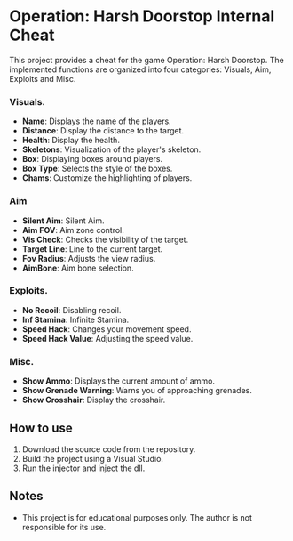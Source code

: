 # Operation: Harsh Doorstop Internal Cheat

This project provides a cheat for the game Operation: Harsh Doorstop. The implemented functions are organized into four categories: Visuals, Aim, Exploits and Misc.

### Visuals.
- **Name**: Displays the name of the players.
- **Distance**: Display the distance to the target.
- **Health**: Display the health.
- **Skeletons**: Visualization of the player's skeleton.
- **Box**: Displaying boxes around players.
- **Box Type**: Selects the style of the boxes.
- **Chams**: Customize the highlighting of players.

### Aim
- **Silent Aim**: Silent Aim.
- **Aim FOV**: Aim zone control.
- **Vis Check**: Checks the visibility of the target.
- **Target Line**: Line to the current target.
- **Fov Radius**: Adjusts the view radius.
- **AimBone**: Aim bone selection.

### Exploits.
- **No Recoil**: Disabling recoil.
- **Inf Stamina**: Infinite Stamina.
- **Speed Hack**: Changes your movement speed.
- **Speed Hack Value**: Adjusting the speed value.

### Misc.
- **Show Ammo**: Displays the current amount of ammo.
- **Show Grenade Warning**: Warns you of approaching grenades.
- **Show Crosshair**: Display the crosshair.

## How to use
1. Download the source code from the repository.
2. Build the project using a Visual Studio.
3. Run the injector and inject the dll.

## Notes
- This project is for educational purposes only. The author is not responsible for its use.
